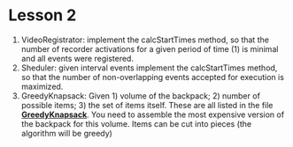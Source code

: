 # Lesson 2
1. VideoRegistrator: implement the calcStartTimes method, so that the number of recorder activations for a given period of time (1) is minimal and all events were registered.
2. Sheduler: given interval events implement the calcStartTimes method, so that the number of non-overlapping events accepted for execution is maximized.
3. GreedyKnapsack: Given 1) volume of the backpack; 2) number of possible items; 3) the set of items itself.
These are all listed in the file **[GreedyKnapsack](greedyKnapsack.txt)**.
You need to assemble the most expensive version of the backpack for this volume. Items can be cut into pieces (the algorithm will be greedy)
